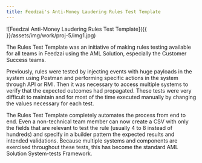 ```yaml
---
title: Feedzai's Anti-Money Laudering Rules Test Template
---
```


![Feedzai Anti-Money Laudering Rules Test Template]({{ }}/assets/img/work/proj-5/img1.jpg)

The Rules Test Template was an initiative of making rules testing available for all teams in Feedzai using the AML Solution, especially the Customer Success teams.

Previously, rules were tested by injecting events with huge payloads in the system using Postman and performing specific actions in the system through API or RMI. Then it was necessary to access multiple systems to verify that the expected outcomes had propagated. These tests were very difficult to maintain and for most of the time executed manually by changing the values necessary for each test.

The Rules Test Template completely automates the process from end to end. Even a non-technical team member can now create a CSV with only the fields that are relevant to test the rule (usually 4 to 8 instead of hundreds) and specify in a builder pattern the expected results and intended validations. Because multiple systems and components are exercised throughout these tests, this has become the standard AML Solution System-tests Framework.

<!--<a href="https://github.com/LuisPedroMoura/The_BlueBerry_Project" class="btn btn-primary" role="button">Check this Project on GitHub!</a>-->

